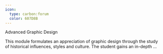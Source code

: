 ```yaml
---
icon:
  type: carbon:forum
  color: 607D8B
---
```

Advanced Graphic Design

This module formulates an appreciation of graphic design through the study of historical influences, styles and culture. The student gains an in-depth ... 
